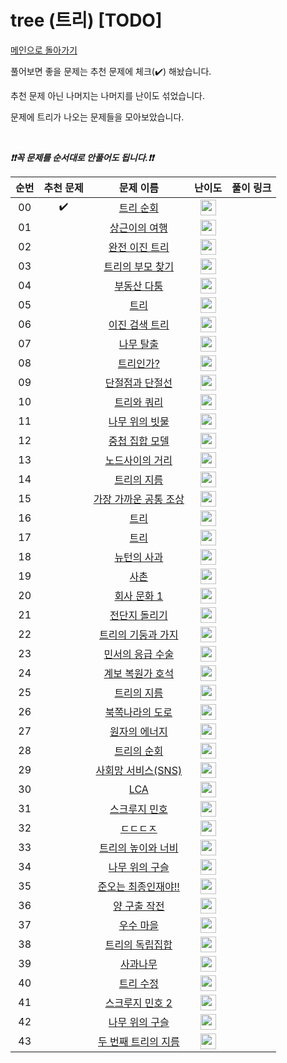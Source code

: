 # tree (트리) [TODO]

[메인으로 돌아가기](https://github.com/tony9402/baekjoon)

풀어보면 좋을 문제는 추천 문제에 체크(:heavy_check_mark:) 해놨습니다.

추천 문제 아닌 나머지는 나머지를 난이도 섞었습니다.

문제에 트리가 나오는 문제들을 모아보았습니다.

<br>

***❗️❗️꼭 문제를 순서대로 안풀어도 됩니다.❗️❗️***

<!--[백준 문제집](https://www.acmicpc.net/workbook/view/7274)-->
|          순번          |        추천 문제         |        문제 이름         |         난이도          |        풀이 링크         |
| :-----: | :-----: | :-----: | :-----: | :-----: |
| 00 |  :heavy_check_mark:  | <a href="http://boj.kr/1991" target="_blank">트리 순회</a> | <img height="25px" width="25px=" src="https://static.solved.ac/tier_small/10.svg"/> |                      |
| 01 |                      | <a href="http://boj.kr/9372" target="_blank">상근이의 여행</a> | <img height="25px" width="25px=" src="https://static.solved.ac/tier_small/8.svg"/> |                      |
| 02 |                      | <a href="http://boj.kr/9934" target="_blank">완전 이진 트리</a> | <img height="25px" width="25px=" src="https://static.solved.ac/tier_small/9.svg"/> |                      |
| 03 |                      | <a href="http://boj.kr/11725" target="_blank">트리의 부모 찾기</a> | <img height="25px" width="25px=" src="https://static.solved.ac/tier_small/9.svg"/> |                      |
| 04 |                      | <a href="http://boj.kr/20364" target="_blank">부동산 다툼</a> | <img height="25px" width="25px=" src="https://static.solved.ac/tier_small/9.svg"/> |                      |
| 05 |                      | <a href="http://boj.kr/1068" target="_blank">트리</a> | <img height="25px" width="25px=" src="https://static.solved.ac/tier_small/10.svg"/> |                      |
| 06 |                      | <a href="http://boj.kr/5639" target="_blank">이진 검색 트리</a> | <img height="25px" width="25px=" src="https://static.solved.ac/tier_small/10.svg"/> |                      |
| 07 |                      | <a href="http://boj.kr/15900" target="_blank">나무 탈출</a> | <img height="25px" width="25px=" src="https://static.solved.ac/tier_small/10.svg"/> |                      |
| 08 |                      | <a href="http://boj.kr/6416" target="_blank">트리인가?</a> | <img height="25px" width="25px=" src="https://static.solved.ac/tier_small/11.svg"/> |                      |
| 09 |                      | <a href="http://boj.kr/14675" target="_blank">단절점과 단절선</a> | <img height="25px" width="25px=" src="https://static.solved.ac/tier_small/11.svg"/> |                      |
| 10 |                      | <a href="http://boj.kr/15681" target="_blank">트리와 쿼리</a> | <img height="25px" width="25px=" src="https://static.solved.ac/tier_small/11.svg"/> |                      |
| 11 |                      | <a href="http://boj.kr/17073" target="_blank">나무 위의 빗물</a> | <img height="25px" width="25px=" src="https://static.solved.ac/tier_small/11.svg"/> |                      |
| 12 |                      | <a href="http://boj.kr/19641" target="_blank">중첩 집합 모델</a> | <img height="25px" width="25px=" src="https://static.solved.ac/tier_small/11.svg"/> |                      |
| 13 |                      | <a href="http://boj.kr/1240" target="_blank">노드사이의 거리</a> | <img height="25px" width="25px=" src="https://static.solved.ac/tier_small/12.svg"/> |                      |
| 14 |                      | <a href="http://boj.kr/1967" target="_blank">트리의 지름</a> | <img height="25px" width="25px=" src="https://static.solved.ac/tier_small/12.svg"/> |                      |
| 15 |                      | <a href="http://boj.kr/3584" target="_blank">가장 가까운 공통 조상</a> | <img height="25px" width="25px=" src="https://static.solved.ac/tier_small/12.svg"/> |                      |
| 16 |                      | <a href="http://boj.kr/4256" target="_blank">트리</a> | <img height="25px" width="25px=" src="https://static.solved.ac/tier_small/12.svg"/> |                      |
| 17 |                      | <a href="http://boj.kr/4803" target="_blank">트리</a> | <img height="25px" width="25px=" src="https://static.solved.ac/tier_small/12.svg"/> |                      |
| 18 |                      | <a href="http://boj.kr/4933" target="_blank">뉴턴의 사과</a> | <img height="25px" width="25px=" src="https://static.solved.ac/tier_small/12.svg"/> |                      |
| 19 |                      | <a href="http://boj.kr/9489" target="_blank">사촌</a> | <img height="25px" width="25px=" src="https://static.solved.ac/tier_small/12.svg"/> |                      |
| 20 |                      | <a href="http://boj.kr/14267" target="_blank">회사 문화 1</a> | <img height="25px" width="25px=" src="https://static.solved.ac/tier_small/12.svg"/> |                      |
| 21 |                      | <a href="http://boj.kr/19542" target="_blank">전단지 돌리기</a> | <img height="25px" width="25px=" src="https://static.solved.ac/tier_small/12.svg"/> |                      |
| 22 |                      | <a href="http://boj.kr/20924" target="_blank">트리의 기둥과 가지</a> | <img height="25px" width="25px=" src="https://static.solved.ac/tier_small/12.svg"/> |                      |
| 23 |                      | <a href="http://boj.kr/20955" target="_blank">민서의 응급 수술</a> | <img height="25px" width="25px=" src="https://static.solved.ac/tier_small/12.svg"/> |                      |
| 24 |                      | <a href="http://boj.kr/21276" target="_blank">계보 복원가 호석</a> | <img height="25px" width="25px=" src="https://static.solved.ac/tier_small/12.svg"/> |                      |
| 25 |                      | <a href="http://boj.kr/1167" target="_blank">트리의 지름</a> | <img height="25px" width="25px=" src="https://static.solved.ac/tier_small/13.svg"/> |                      |
| 26 |                      | <a href="http://boj.kr/1595" target="_blank">북쪽나라의 도로</a> | <img height="25px" width="25px=" src="https://static.solved.ac/tier_small/13.svg"/> |                      |
| 27 |                      | <a href="http://boj.kr/2058" target="_blank">원자의 에너지</a> | <img height="25px" width="25px=" src="https://static.solved.ac/tier_small/13.svg"/> |                      |
| 28 |                      | <a href="http://boj.kr/2263" target="_blank">트리의 순회</a> | <img height="25px" width="25px=" src="https://static.solved.ac/tier_small/13.svg"/> |                      |
| 29 |                      | <a href="http://boj.kr/2533" target="_blank">사회망 서비스(SNS)</a> | <img height="25px" width="25px=" src="https://static.solved.ac/tier_small/13.svg"/> |                      |
| 30 |                      | <a href="http://boj.kr/11437" target="_blank">LCA</a> | <img height="25px" width="25px=" src="https://static.solved.ac/tier_small/13.svg"/> |                      |
| 31 |                      | <a href="http://boj.kr/12896" target="_blank">스크루지 민호</a> | <img height="25px" width="25px=" src="https://static.solved.ac/tier_small/13.svg"/> |                      |
| 32 |                      | <a href="http://boj.kr/19535" target="_blank">ㄷㄷㄷㅈ</a> | <img height="25px" width="25px=" src="https://static.solved.ac/tier_small/13.svg"/> |                      |
| 33 |                      | <a href="http://boj.kr/2250" target="_blank">트리의 높이와 너비</a> | <img height="25px" width="25px=" src="https://static.solved.ac/tier_small/14.svg"/> |                      |
| 34 |                      | <a href="http://boj.kr/4315" target="_blank">나무 위의 구슬</a> | <img height="25px" width="25px=" src="https://static.solved.ac/tier_small/14.svg"/> |                      |
| 35 |                      | <a href="http://boj.kr/14657" target="_blank">준오는 최종인재야!!</a> | <img height="25px" width="25px=" src="https://static.solved.ac/tier_small/14.svg"/> |                      |
| 36 |                      | <a href="http://boj.kr/16437" target="_blank">양 구출 작전</a> | <img height="25px" width="25px=" src="https://static.solved.ac/tier_small/14.svg"/> |                      |
| 37 |                      | <a href="http://boj.kr/1949" target="_blank">우수 마을</a> | <img height="25px" width="25px=" src="https://static.solved.ac/tier_small/15.svg"/> |                      |
| 38 |                      | <a href="http://boj.kr/2213" target="_blank">트리의 독립집합</a> | <img height="25px" width="25px=" src="https://static.solved.ac/tier_small/15.svg"/> |                      |
| 39 |                      | <a href="http://boj.kr/2233" target="_blank">사과나무</a> | <img height="25px" width="25px=" src="https://static.solved.ac/tier_small/15.svg"/> |                      |
| 40 |                      | <a href="http://boj.kr/12912" target="_blank">트리 수정</a> | <img height="25px" width="25px=" src="https://static.solved.ac/tier_small/15.svg"/> |                      |
| 41 |                      | <a href="http://boj.kr/12978" target="_blank">스크루지 민호 2</a> | <img height="25px" width="25px=" src="https://static.solved.ac/tier_small/15.svg"/> |                      |
| 42 |                      | <a href="http://boj.kr/14570" target="_blank">나무 위의 구슬</a> | <img height="25px" width="25px=" src="https://static.solved.ac/tier_small/15.svg"/> |                      |
| 43 |                      | <a href="http://boj.kr/19581" target="_blank">두 번째 트리의 지름</a> | <img height="25px" width="25px=" src="https://static.solved.ac/tier_small/15.svg"/> |                      |
